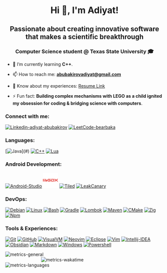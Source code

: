 <h1 align="center">Hi 👋, I'm Adiyat!</h1>
<h2 align="center">Passionate about creating innovative software that makes a scientific breakthrough</h2>
<h3 align=center>Computer Science student @ Texas State University 🎓</h3>

* 🌱 I’m currently learning **C++**.

* 📫 How to reach me: **abubakirovadiyat@gmail.com**

* 📄 Know about my experiences: [Resume Link](https://docs.google.com/document/d/1IMeTLfq2hmD9OYae38lKuBsp12ixjEsfuJz1qiXjeDA/edit?tab=t.0#heading=h.lolf71735vah)

* ⚡ Fun fact: **Building complex mechanisms with LEGO as a child ignited my obsession for coding & bridging science with computers**.

<h3 align="left">Connect with me:</h3>
<p align="left">
<a href="https://linkedin.com/in/adiyat-abubakirov" target="blank"><img src="https://skillicons.dev/icons?i=linkedin" alt="Linkedin-adiyat-abubakirov" height="48" width="48" /></a>
<a href="https://www.leetcode.com/bearbaka" target="blank"><img src="https://raw.githubusercontent.com/rahuldkjain/github-profile-readme-generator/master/src/images/icons/Social/leet-code.svg" alt="LeetCode-bearbaka" height="48" width="48" /></a>
</p>

<h3 align="left">Languages:</h3>
[<img src="https://skillicons.dev/icons?i=java" alt="Java" width="48" height="48"/>](#)
<a href="#"><img src="https://skillicons.dev/icons?i=cpp" alt="C++" width="48" height="48"/></a>
<a href="#"><img src="https://skillicons.dev/icons?i=lua" alt="Lua" width="48" height="48"/></a>

<h3 align="left">Android Development:</h3>
<p align=left>
<a href=""><img src="https://skillicons.dev/icons?i=androidstudio" alt="Android-Studio" width="48" height="48"/></a>
<a href=""><img src="https://raw.githubusercontent.com/devicons/devicon/refs/heads/master/icons/libgdx/libgdx-plain.svg" alt="libGDX" width="48" height="48"/></a>
<a href=""><img src="https://external-content.duckduckgo.com/iu/?u=https%3A%2F%2Fdashboard.snapcraft.io%2Fsite_media%2Fappmedia%2F2018%2F03%2Ftiled-logo-256.png&f=1&nofb=1&ipt=f417d506e87c3a635932c6bc4d0cc7a202dda96aa9ba47caa48dcb90c87ec2f7" alt="Tiled" width="48" height="48"/></a>
<a href=""><img src="https://external-content.duckduckgo.com/iu/?u=https%3A%2F%2Fa.fsdn.com%2Fallura%2Fmirror%2Fleakcanary%2Ficon%3F1719033012%3F%26w%3D90&f=1&nofb=1&ipt=983dacc5873da7af6f622d64777556e2e0d9417da73a679d8a59ce16bb7311f7" alt="LeakCanary" width="48" height="48"/></a>
</p>

<h3 align="left">DevOps:</h3>
<p align=left>
<a href=""><img src="https://skillicons.dev/icons?i=debian" alt="Debian" width="48" height="48"/></a>
<a href=""><img src="https://skillicons.dev/icons?i=linux" alt="Linux" width="48" height="48"/></a>
<a href=""><img src="https://skillicons.dev/icons?i=bash" alt="Bash" width="48" height="48"/></a>
<a href=""><img src="https://skillicons.dev/icons?i=gradle" alt="Gradle" width="48" height="48"/></a>
<a href=""><img src="https://external-content.duckduckgo.com/iu/?u=https%3A%2F%2Fcdn2.hubspot.net%2Fhubfs%2F4008838%2Flombok-java-supported.png&f=1&nofb=1&ipt=6cbda57b99e10453e7c5c1aa126afb5c53d5c4345b37238ec3e5185d4af78c36" alt="Lombok" width="48" height="48"/></a>
<a href=""><img src="https://skillicons.dev/icons?i=maven" alt="Maven" width="48" height="48"/></a>
<a href=""><img src="https://skillicons.dev/icons?i=cmake" alt="CMake" width="48" height="48"/></a>
<a href=""><img src="https://skillicons.dev/icons?i=zig" alt="Zig" width="48" height="48"/></a>
<a href=""><img src="https://skillicons.dev/icons?i=npm" alt="Npm" width="48" height="48"/></a>
</p>

<h3 align="left">Tools & Experiences:</h3>
<p align=left>
<a href=""><img src="https://skillicons.dev/icons?i=git" alt="Git" width="48" height="48"/></a>
<a href=""><img src="https://skillicons.dev/icons?i=github" alt="GitHub" width="48" height="48"/></a>
<a href=""><img src="https://external-content.duckduckgo.com/iu/?u=https%3A%2F%2Fplugins.jetbrains.com%2Ffiles%2F7115%2F94783%2Ficon%2FpluginIcon.png&f=1&nofb=1&ipt=f0423a5acd20efe8b0d39de7bd3db42d58f90ded32aac4c03c9e2f2b19511e18" alt="VisualVM" width="48" height="48"/></a>
<a href=""><img src="https://skillicons.dev/icons?i=neovim" alt="Neovim" width="48" height="48"/></a>
<a href=""><img src="https://skillicons.dev/icons?i=eclipse" alt="Eclipse" width="48" height="48"/></a>
<a href=""><img src="https://skillicons.dev/icons?i=vim" alt="Vim" width="48" height="48"/></a>
<a href=""><img src="https://skillicons.dev/icons?i=idea" alt="Intellij-IDEA" width="48" height="48"/></a>
<a href=""><img src="https://skillicons.dev/icons?i=obsidian" alt="Obsidian" width="48" height="48"/></a>
<a href=""><img src="https://skillicons.dev/icons?i=markdown" alt="Markdown" width="48" height="48"/></a>
<a href=""><img src="https://skillicons.dev/icons?i=windows" alt="Windows" width="48" height="48"/></a>
<a href=""><img src="https://skillicons.dev/icons?i=powershell" alt="Powershell" width="48" height="48"/></a>
</p>

<a href=""><img align="left" width="390" alt="metrics-general" src="https://gist.githubusercontent.com/bearbaka/0867fdf675206ca7086ec5510d76cae8/raw/metrics.general.svg"></a>
<a href=""><img align="right" width="390" alt="metrics-wakatime" src="https://gist.githubusercontent.com/bearbaka/8e81900b613437a8d6a892a0c681e7da/raw/metrics.wakatime.svg"></a>
<a href=""><img align="left" width="390" alt="metrics-languages" src="https://gist.githubusercontent.com/bearbaka/b56197f911cc1cb3a99f64980f3dc012/raw/metrics.languages.svg"></a>












<!-- <p><img align="center" src="https://github-readme-stats.vercel.app/api/top-langs?username=bearbaka&show_icons=true&locale=en&layout=donut&theme=gruvbox" alt="bearbaka" /></p> -->
<!--
- 🔭 I’m currently working on ...
- 🌱 I’m currently learning ...
- 👯 I’m looking to collaborate on ...
- 🤔 I’m looking for help with ...
- 💬 Ask me about ...
- 📫 How to reach me: ...
- 😄 Pronouns: ...
- ⚡ Fun fact: ...
-->

